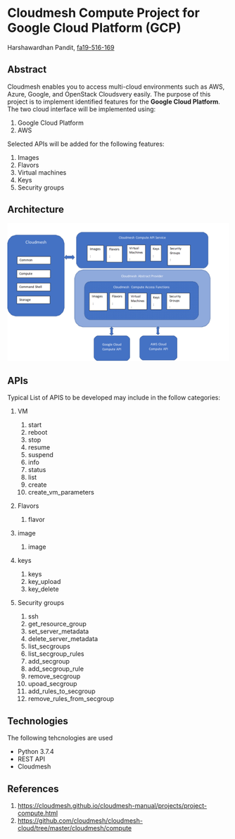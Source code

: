 # Cloudmesh Compute Project for Google Cloud Platform (GCP)

Harshawardhan Pandit, [fa19-516-169](https://github.com/cloudmesh-community/fa19-516-169)

## Abstract

Cloudmesh enables you to access multi-cloud environments such as AWS,
Azure, Google, and OpenStack Cloudsvery easily. The purpose of this
project is to implement identified features for the **Google Cloud
Platform**.  The two cloud interface will be implemented using:

1. Google Cloud Platform
1. AWS

Selected APIs will be added for the following features:

1. Images
1. Flavors
1. Virtual machines
1. Keys
1. Security groups

## Architecture

![Architecture](images/Architecture.png)

## APIs

Typical List of APIS to be developed may include in the follow
categories:

1. VM

   1. start
   1. reboot
   1. stop
   1. resume
   1. suspend
   1. info
   1. status
   1. list
   1. create
   1. create_vm_parameters

1. Flavors

   1. flavor

1. image

   1. image

1. keys

   1. keys
   1. key_upload
   1. key_delete

1. Security groups

   1. ssh
   1. get_resource_group
   1. set_server_metadata
   1. delete_server_metadata
   1. list_secgroups
   1. list_secgroup_rules
   1. add_secgroup
   1. add_secgroup_rule
   1. remove_secgroup
   1. upoad_secgroup
   1. add_rules_to_secgroup
   1. remove_rules_from_secgroup

## Technologies

The following tehcnologies are used

* Python 3.7.4
* REST API
* Cloudmesh

## References

1. <https://cloudmesh.github.io/cloudmesh-manual/projects/project-compute.html>
1. <https://github.com/cloudmesh/cloudmesh-cloud/tree/master/cloudmesh/compute>
